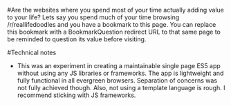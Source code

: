 #Are the websites where you spend most of your time actually adding value to your life?
Lets say you spend much of your time browsing /r/reallifedoodles and you have a
bookmark to this page.
You can replace this bookmark with a BookmarkQuestion redirect URL to that same page to be reminded
to question its value before visiting.

#Technical notes
- This was an experiment in creating a maintainable single page ES5 app without using any JS libraries or frameworks. The app is lightweight and fully functional in all evergreen browsers. Separation of concerns was not fully achieved though. Also, not using a template language is rough. I recommend sticking with JS frameworks.
